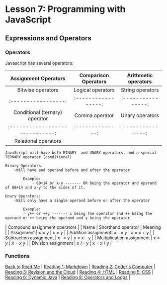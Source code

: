 # Lesson 7: Programming with JavaScript

## Expressions and Operators

### Operators

 Javascript has several operators:

 | Assignment Operators | Comparison Operators | Arithmetic operators |
 | :--------------------: | :--------------------: | :--------------------: |
 | Bitwise operators | Logical operators | String operators |
 | :-----------------: | :-----------------: | :----------------: |
 | Conditional (ternary) operator | Comma operator | Unary operators |
 | :-----------------------------: | :--------------: | :---------------: |
 | Relational operators |

    JavaScript will have both BINARY  and UNARY operators, and a special TERNARY operator (conditional)

    Binary Operators:
        -Will have and operand before and after the operator

            Example:
                - 80+14 or x-y ------- OR being the operator and operand of 80+14 and x-y to the sides of it.

    Unary Operators:
        -Will only have a single operand before or after the operator

            Example:
            - y++ or ++y ------- x being the operator and ++ being the operand or ++ being the operand and y being the operator

 | Compound assignment operators |
 | Name | Shorthand operator | Meaning |
 | Assignment | x = y | x = y |
 | Addition assignment| x += y | x = x + y |
 | Subtraction assignment | x -= y | x = x - y |
 | Multiplication assignment | x *= y | x = x* y |
 | Division assignment | x /= y | x = x / y |

### Functions

[Back to Read Me](README.md) |
[Reading 1: Markdown](markdown.md) |
[Reading 2: Coder's Computer](coderscomputer.md) |
[Reading 3: Revision and the Cloud](revisionandthecloud.md) |
[Reading 4: HTML](html.md) |
[Reading 5: CSS](css.md) |
[Reading 6: Dynamic Java](dynamicjavascript.md) |
[Reading 8: Operators and Loops](operatorsandloops.md) |
